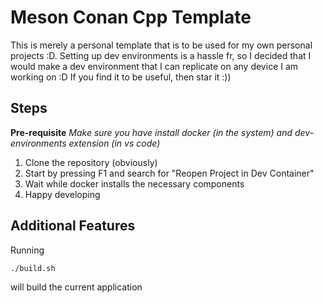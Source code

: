 # Meson Conan Cpp Template

This is merely a personal template that is to be used for my own personal projects :D. Setting up dev environments is a hassle fr, so I decided that I would make a dev environment that I can replicate on any device I am working on :D If you find it to be useful, then star it :))

## Steps

**Pre-requisite**
*Make sure you have install docker (in the system) and dev-environments extension (in vs code)*

1. Clone the repository (obviously)
2. Start by pressing F1 and search for "Reopen Project in Dev Container"
3. Wait while docker installs the necessary components
4. Happy developing

## Additional Features
Running
```
./build.sh
```
will build the current application